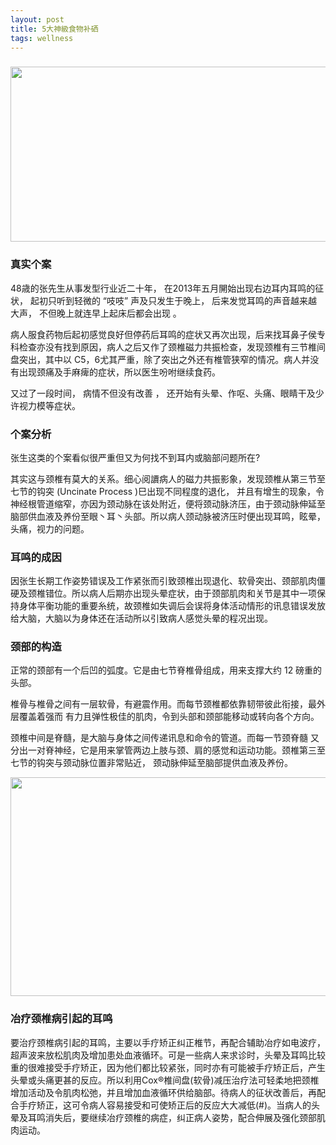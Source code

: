 ```yaml
---
layout: post
title: 5大神級食物补硒
tags: wellness
---
```

<h3><img class="alignnone size-full wp-image-6250" src="https://excelmedicalgroup.com/wp-content/uploads/2018/06/tinnitus.jpg" alt="" width="540" height="280" srcset="https://excelmedicalgroup.com/wp-content/uploads/2018/06/tinnitus.jpg 540w, https://excelmedicalgroup.com/wp-content/uploads/2018/06/tinnitus-300x156.jpg 300w" sizes="(max-width: 540px) 100vw, 540px"></h3>

<h3>真实个案</h3>
<p>48歳的张先生从事发型行业近二十年， 在2013年五月䦕始出现右边耳内耳鸣的征状， 起初只听到轻微的 “吱吱” 声及只发生于晚上， 后来发觉耳鸣的声音越来越大声， 不但晚上就连早上起床后都会出现 。</p><p>病人服食药物后起初感觉良好但停药后耳鸣的症状又再次出现，后来找耳鼻子侯专科检查亦没有找到原因，病人之后又作了颈椎磁力共振检查，发现颈椎有三节椎间盘突出，其中以 C5，6尤其严重，除了突出之外还有椎管狭窄的情况。病人并没有出现颈痛及手麻痺的症状，所以医生吩咐继续食药。</p><p>又过了一段时间， 病情不但没有改善 ， 还开始有头晕、作呕、头痛、眼睛干及少许视力模等症状。</p>
<!--break-->
<h3>个案分析</h3><p>张生这类的个案看似很严重但又为何找不到耳内或脑部问题所在?</p><p>其实这与颈椎有莫大的关系。细心阅䜖病人的磁力共振影象，发现颈椎从第三节至七节的钩突 (Uncinate Process )巳出现不同程度的退化， 并且有增生的现象，令神经根管道缩窄，亦因为颈动脉在该处附近，便将颈动脉济压，由于颈动脉伸延至脑部供血液及养份至眼丶耳丶头部。所以病人颈动脉被济压时便出现耳鸣，眩晕， 头痛，视力的问题。</p><h3>耳鸣的成因</h3><p>因张生长期工作姿势错误及工作紧张而引致颈椎出现退化、软骨突出、颈部肌肉僵硬及颈椎错位。所以病人后期亦出现头晕症状，由于颈部肌肉和关节是其中一项保持身体平衡功能的重要糸统，故颈椎如失调后会误将身体活动情形的讯息错误发放给大脑，大脑以为身体还在活动所以引致病人感觉头晕的程况出现。</p><h3>颈部的构造</h3><p>正常的颈部有一个后凹的弧度。它是由七节脊椎骨组成，用来支撑大约 12 磅重的头部。</p><p>椎骨与椎骨之间有一层软骨，有避震作用。而每节颈椎都依靠韧带彼此衔接，最外层覆盖着强而 有力且弹性极佳的肌肉，令到头部和颈部能移动或转向各个方向。</p><p>颈椎中间是脊髓，是大脑与身体之间传递讯息和命令的管道。而每一节颈脊髓 又分出一对脊神经，它是用来掌管两边上肢与颈、肩的感觉和运动功能。颈椎第三至七节的钩突与颈动脉位置非常贴近， 颈动脉伸延至脑部提供血液及养份。</p><p><img class="alignnone size-full wp-image-6247" src="https://excelmedicalgroup.com/wp-content/uploads/2018/06/tinnitus_dr-matty-wong_disc-decompression-chiropractic-center.png" alt="" width="536" height="350" srcset="https://excelmedicalgroup.com/wp-content/uploads/2018/06/tinnitus_dr-matty-wong_disc-decompression-chiropractic-center.png 536w, https://excelmedicalgroup.com/wp-content/uploads/2018/06/tinnitus_dr-matty-wong_disc-decompression-chiropractic-center-300x196.png 300w" sizes="(max-width: 536px) 100vw, 536px"></p><h3>冶疗颈椎病引起的耳鸣</h3><p>要治疗颈椎病引起的耳鸣，主要以手疗矫正纠正椎节，再配合辅助冶疗如电波疗，超声波来放松肌肉及增加患处血液循环。可是一些病人来求诊时，头晕及耳鸣比较重的很难接受手疗矫正，因为他们都比较紧张，同时亦有可能被手疗矫正后，产生头晕或头痛更甚的反应。所以利用Cox®椎间盘(软骨)减压治疗法可轻柔地把颈椎增加活动及令肌肉松弛，并且增加血液循环供给脑部。待病人的征状改善后，再配合手疗矫正，这可令病人容易接受和可使矫正后的反应大大减低(#)。当病人的头晕及耳鸣消失后，要继续冶疗颈椎的病症，纠正病人姿势，配合伸展及强化颈部肌肉运动。</p>